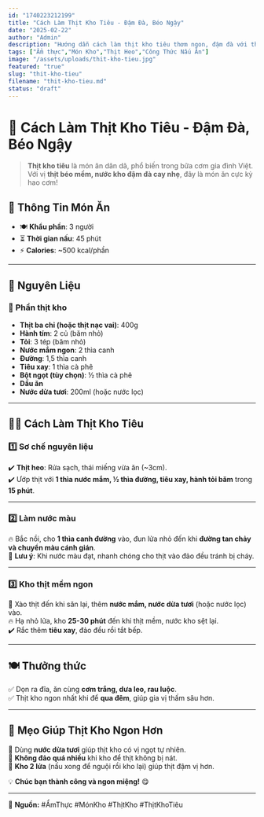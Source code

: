 ```yaml
---
id: "1740223212199"
title: "Cách Làm Thịt Kho Tiêu - Đậm Đà, Béo Ngậy"
date: "2025-02-22"
author: "Admin"
description: "Hướng dẫn cách làm thịt kho tiêu thơm ngon, đậm đà với thịt mềm béo, nước kho sánh mặn ngọt cực bắt cơm."
tags: ["Ẩm thực","Món Kho","Thịt Heo","Công Thức Nấu Ăn"]
image: "/assets/uploads/thit-kho-tieu.jpg"
featured: "true"
slug: "thit-kho-tieu"
filename: "thit-kho-tieu.md"
status: "draft"
---
```

# 🍖 Cách Làm Thịt Kho Tiêu - Đậm Đà, Béo Ngậy  

>**Thịt kho tiêu** là món ăn dân dã, phổ biến trong bữa cơm gia đình Việt. Với vị **thịt béo mềm, nước kho đậm đà cay nhẹ**, đây là món ăn cực kỳ hao cơm!  

## 📝 **Thông Tin Món Ăn**  
- 🍽 **Khẩu phần**: 3 người  
- ⏳ **Thời gian nấu**: 45 phút  
- ⚡ **Calories**: ~500 kcal/phần  

---

## 🛒 **Nguyên Liệu**  
### 🥩 **Phần thịt kho**  
- **Thịt ba chỉ (hoặc thịt nạc vai)**: 400g  
- **Hành tím**: 2 củ (băm nhỏ)  
- **Tỏi**: 3 tép (băm nhỏ)  
- **Nước mắm ngon**: 2 thìa canh  
- **Đường**: 1,5 thìa canh  
- **Tiêu xay**: 1 thìa cà phê  
- **Bột ngọt (tùy chọn)**: ½ thìa cà phê  
- **Dầu ăn**  
- **Nước dừa tươi**: 200ml (hoặc nước lọc)  

---

## 👩‍🍳 **Cách Làm Thịt Kho Tiêu**  

### 1️⃣ **Sơ chế nguyên liệu**  
✔️ **Thịt heo**: Rửa sạch, thái miếng vừa ăn (~3cm).  
✔️ Ướp thịt với **1 thìa nước mắm, ½ thìa đường, tiêu xay, hành tỏi băm** trong **15 phút**.  

---

### 2️⃣ **Làm nước màu**  
🔥 Bắc nồi, cho **1 thìa canh đường** vào, đun lửa nhỏ đến khi **đường tan chảy và chuyển màu cánh gián**.  
🛑 **Lưu ý**: Khi nước màu đạt, nhanh chóng cho thịt vào đảo đều tránh bị cháy.  

---

### 3️⃣ **Kho thịt mềm ngon**  
🥘 Xào thịt đến khi săn lại, thêm **nước mắm, nước dừa tươi** (hoặc nước lọc) vào.  
🔥 Hạ nhỏ lửa, kho **25-30 phút** đến khi thịt mềm, nước kho sệt lại.  
✔️ Rắc thêm **tiêu xay**, đảo đều rồi tắt bếp.  

---

## 🍽️ **Thưởng thức**  
✅ Dọn ra đĩa, ăn cùng **cơm trắng, dưa leo, rau luộc**.  
✅ Thịt kho ngon nhất khi để **qua đêm**, giúp gia vị thấm sâu hơn.  

---

## 📌 **Mẹo Giúp Thịt Kho Ngon Hơn**  
🔹 Dùng **nước dừa tươi** giúp thịt kho có vị ngọt tự nhiên.  
🔹 **Không đảo quá nhiều** khi kho để thịt không bị nát.  
🔹 **Kho 2 lửa** (nấu xong để nguội rồi kho lại) giúp thịt đậm vị hơn.  

💡 **Chúc bạn thành công và ngon miệng!** 😋  

---

📌 **Nguồn:** #ẨmThực #MónKho #ThịtKho #ThịtKhoTiêu